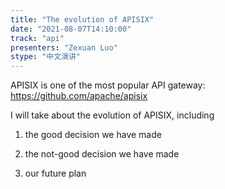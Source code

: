 ```yaml
---
title: "The evolution of APISIX"
date: "2021-08-07T14:10:00" 
track: "api"
presenters: "Zexuan Luo"
stype: "中文演讲"
---
```

APISIX is one of the most popular API gateway: https://github.com/apache/apisix
 

 I will take about the evolution of APISIX, including
 

 1. the good decision we have made
 

 2. the not-good decision we have made
 

 3. our future plan
